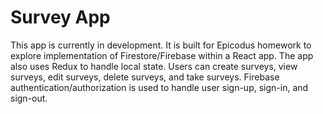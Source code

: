 # Survey App

This app is currently in development. It is built for Epicodus homework to explore implementation of Firestore/Firebase within a React app. The app also uses Redux to handle local state. Users can create surveys, view surveys, edit surveys, delete surveys, and take surveys. Firebase authentication/authorization is used to handle user sign-up, sign-in, and sign-out.
